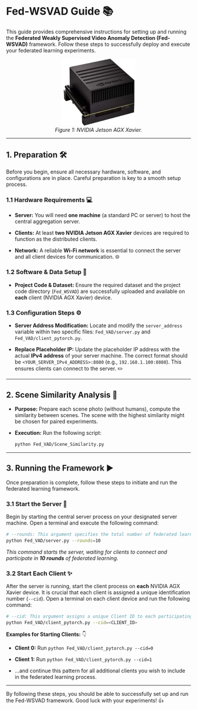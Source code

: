 
# Fed-WSVAD Guide 📚

This guide provides comprehensive instructions for setting up and running the **Federated Weakly Supervised Video Anomaly Detection (Fed-WSVAD)** framework. Follow these steps to successfully deploy and execute your federated learning experiments.

<p align="center">
  <img src="https://github.com/rekkles2/Fed_WSVAD/raw/main/Figure/Jetson.jpg" alt="Figure 1. NVIDIA Jetson AGX Xavier." width="40%"/>
  <br>
  <em>Figure 1: NVIDIA Jetson AGX Xavier.</em>
</p>



---

## 1. Preparation 🛠️

Before you begin, ensure all necessary hardware, software, and configurations are in place. Careful preparation is key to a smooth setup process.

### 1.1 Hardware Requirements 💻

* **Server:** You will need **one machine** (a standard PC or server) to host the central aggregation server.

* **Clients:** At least **two NVIDIA Jetson AGX Xavier** devices are required to function as the distributed clients.

* **Network:** A reliable **Wi-Fi network** is essential to connect the server and all client devices for communication. 🌐

### 1.2 Software & Data Setup 💾

* **Project Code & Dataset:** Ensure the required dataset and the project code directory (`Fed_WSVAD`) are successfully uploaded and available on **each** client (NVIDIA AGX Xavier) device.

### 1.3 Configuration Steps ⚙️

* **Server Address Modification:** Locate and modify the `server_address` variable within two specific files: `Fed_VAD/server.py` and `Fed_VAD/client_pytorch.py`.

* **Replace Placeholder IP:** Update the placeholder IP address with the actual **IPv4 address** of your server machine. The correct format should be `<YOUR_SERVER_IPv4_ADDRESS>:8080` (e.g., `192.168.1.100:8080`). This ensures clients can connect to the server. ✏️

---

## 2. Scene Similarity Analysis 📸

* **Purpose:** Prepare each scene photo (without humans), compute the similarity between scenes. The scene with the highest similarity might be chosen for paired experiments.

* **Execution:** Run the following script:

    ```bash
    python Fed_VAD/Scene_Similarity.py
    ```

---

## 3. Running the Framework ▶️

Once preparation is complete, follow these steps to initiate and run the federated learning framework.

### 3.1 Start the Server 🚀

Begin by starting the central server process on your designated server machine. Open a terminal and execute the following command:

```bash
# --rounds: This argument specifies the total number of federated learning rounds the training will perform.
python Fed_VAD/server.py --rounds=10
```

*This command starts the server, waiting for clients to connect and participate in **10 rounds** of federated learning.*

### 3.2 Start Each Client ✨

After the server is running, start the client process on **each** NVIDIA AGX Xavier device. It is crucial that each client is assigned a unique identification number (`--cid`). Open a terminal on each client device and run the following command:

```bash
# --cid: This argument assigns a unique Client ID to each participating device (e.g., 0, 1, 2, ...).
python Fed_VAD/client_pytorch.py --cid=<CLIENT_ID>
```

**Examples for Starting Clients:** 👇

* **Client 0:** Run `python Fed_VAD/client_pytorch.py --cid=0`

* **Client 1:** Run `python Fed_VAD/client_pytorch.py --cid=1`

* ...and continue this pattern for all additional clients you wish to include in the federated learning process.

---

By following these steps, you should be able to successfully set up and run the Fed-WSVAD framework. Good luck with your experiments! 👍
